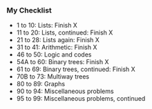 
  <h3>My Checklist</h3>
  <ul id="mychecklist">
    <li> 1 to 10: Lists: Finish X</li>
    <li> 11 to 20: Lists, continued: Finish X</li>
    <li> 21 to 28: Lists again: Finish X</li>
    <li> 31 to 41: Arithmetic: Finish X</li>
    <li> 46 to 50: Logic and codes</li>
    <li> 54A to 60: Binary trees: Finish X</li>
    <li> 61 to 69: Binary trees, continued: Finish X</li>
    <li> 70B to 73: Multiway trees</li>
    <li> 80 to 89: Graphs</li>
    <li> 90 to 94: Miscellaneous problems</li>
    <li> 95 to 99: Miscellaneous problems, continued</li>
  </ul>

